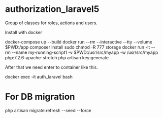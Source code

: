 # authorization_laravel5
Group of classes for roles, actions and users.


Install with docker

docker-compose up --build
docker run --rm --interactive --tty --volume $PWD:/app composer install
sudo chmod -R 777 storage
docker run -it --rm --name my-running-script1 -v $PWD:/usr/src/myapp -w /usr/src/myapp php:7.2.6-apache-stretch php artisan key:generate

After that we need enter to container like this.

docker exec -it auth_laravel bash

# For DB migration
php artisan migrate:refresh --seed --force

